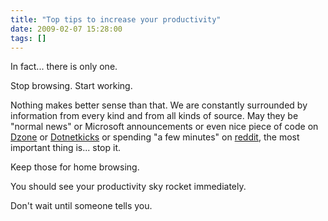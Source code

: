 ```yaml
---
title: "Top tips to increase your productivity"
date: 2009-02-07 15:28:00
tags: []
---
```


In fact... there is only one.

Stop browsing. Start working.

Nothing makes better sense than that. We are constantly surrounded by information from every kind and from all kinds of source. May they be "normal news" or Microsoft announcements or even nice piece of code on [Dzone](http://www.dzone.com) or [Dotnetkicks](http://www.dotnetkicks.com) or spending "a few minutes" on [reddit](http://reddit.com), the most important thing is... stop it.

Keep those for home browsing.

You should see your productivity sky rocket immediately.

Don't wait until someone tells you.

